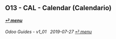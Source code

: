 ## O13 - CAL - Calendar (Calendario)
#### [_&#x23CE; menu_](/o13/ee/o13-ee-guides_menu.md)  

	
###### Odoo Guides - v1_01 &nbsp; 2019-07-27  [_&#x23CE; menu_](/o13/ee/o13-ee-calendar_guides_menu.md)  

